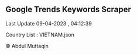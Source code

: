 

## Google Trends Keywords Scraper 
 
Last Update 09-04-2023 , 04:12:39

Country List :
VIETNAM.json



© Abdul Muttaqin 
